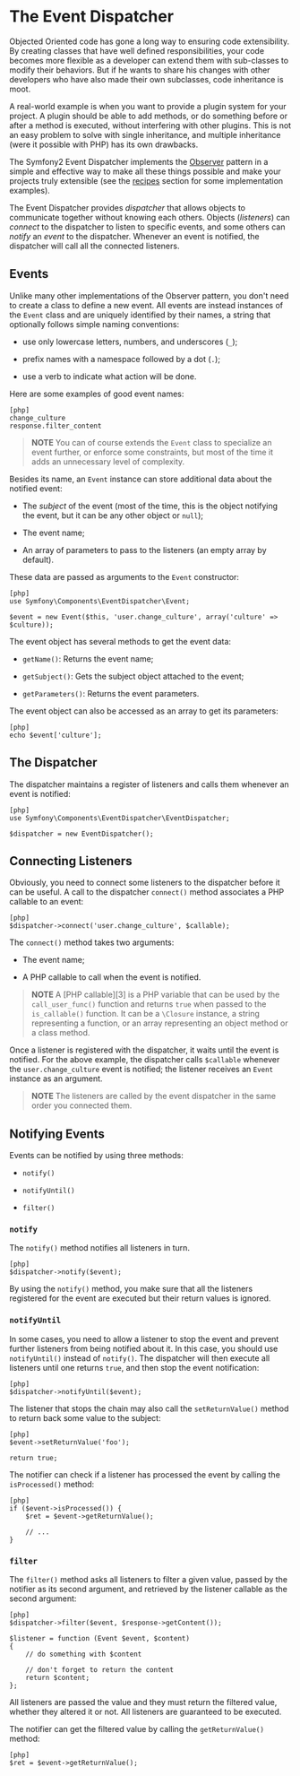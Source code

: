 The Event Dispatcher
====================

Objected Oriented code has gone a long way to ensuring code extensibility. By
creating classes that have well defined responsibilities, your code becomes
more flexible as a developer can extend them with sub-classes to modify their
behaviors. But if he wants to share his changes with other developers who have
also made their own subclasses, code inheritance is moot.

A real-world example is when you want to provide a plugin system for your
project. A plugin should be able to add methods, or do something before or
after a method is executed, without interfering with other plugins. This is
not an easy problem to solve with single inheritance, and multiple inheritance
(were it possible with PHP) has its own drawbacks.

The Symfony2 Event Dispatcher implements the [Observer][1] pattern in a simple
and effective way to make all these things possible and make your projects
truly extensible (see the [recipes][2] section for some implementation
examples).

The Event Dispatcher provides *dispatcher* that allows objects to communicate
together without knowing each others. Objects (*listeners*) can *connect* to
the dispatcher to listen to specific events, and some others can *notify* an
*event* to the dispatcher. Whenever an event is notified, the dispatcher will
call all the connected listeners.

Events
------

Unlike many other implementations of the Observer pattern, you don't need to
create a class to define a new event. All events are instead instances of the
`Event` class and are uniquely identified by their names, a string that
optionally follows simple naming conventions:

  * use only lowercase letters, numbers, and underscores (`_`);

  * prefix names with a namespace followed by a dot (`.`);

  * use a verb to indicate what action will be done.

Here are some examples of good event names:

    [php]
    change_culture
    response.filter_content

>**NOTE**
>You can of course extends the `Event` class to specialize an event further, or
>enforce some constraints, but most of the time it adds an unnecessary level of
>complexity.

Besides its name, an `Event` instance can store additional data about the
notified event:

  * The *subject* of the event (most of the time, this is the object notifying
    the event, but it can be any other object or `null`);

  * The event name;

  * An array of parameters to pass to the listeners (an empty array by
    default).

These data are passed as arguments to the `Event` constructor:

    [php]
    use Symfony\Components\EventDispatcher\Event;

    $event = new Event($this, 'user.change_culture', array('culture' => $culture));

The event object has several methods to get the event data:

  * `getName()`: Returns the event name;

  * `getSubject()`: Gets the subject object attached to the event;

  * `getParameters()`: Returns the event parameters.

The event object can also be accessed as an array to get its
parameters:

    [php]
    echo $event['culture'];

The Dispatcher
--------------

The dispatcher maintains a register of listeners and calls them whenever an
event is notified:

    [php]
    use Symfony\Components\EventDispatcher\EventDispatcher;

    $dispatcher = new EventDispatcher();

Connecting Listeners
--------------------

Obviously, you need to connect some listeners to the dispatcher before it can
be useful. A call to the dispatcher `connect()` method associates a PHP
callable to an event:

    [php]
    $dispatcher->connect('user.change_culture', $callable);

The `connect()` method takes two arguments:

  * The event name;

  * A PHP callable to call when the event is notified.

>**NOTE**
>A [PHP callable][3] is a PHP variable that can be used by the
>`call_user_func()` function and returns `true` when passed to the
>`is_callable()` function. It can be a `\Closure` instance, a string
>representing a function, or an array representing an object method or a class
>method.

Once a listener is registered with the dispatcher, it waits until the event is
notified. For the above example, the dispatcher calls `$callable` whenever the
`user.change_culture` event is notified; the listener receives an `Event`
instance as an argument.

>**NOTE**
>The listeners are called by the event dispatcher in the same order you
>connected them.

Notifying Events
----------------

Events can be notified by using three methods:

 * `notify()`

 * `notifyUntil()`

 * `filter()`

### `notify`

The `notify()` method notifies all listeners in turn.

    [php]
    $dispatcher->notify($event);

By using the `notify()` method, you make sure that all the listeners
registered for the event are executed but their return values is ignored.

### `notifyUntil`

In some cases, you need to allow a listener to stop the event and prevent
further listeners from being notified about it. In this case, you should use
`notifyUntil()` instead of `notify()`. The dispatcher will then execute all
listeners until one returns `true`, and then stop the event notification:

    [php]
    $dispatcher->notifyUntil($event);

The listener that stops the chain may also call the `setReturnValue()` method
to return back some value to the subject:

    [php]
    $event->setReturnValue('foo');

    return true;

The notifier can check if a listener has processed the event by calling the
`isProcessed()` method:

    [php]
    if ($event->isProcessed()) {
        $ret = $event->getReturnValue();

        // ...
    }

### `filter`

The `filter()` method asks all listeners to filter a given value, passed by
the notifier as its second argument, and retrieved by the listener callable as
the second argument:

    [php]
    $dispatcher->filter($event, $response->getContent());

    $listener = function (Event $event, $content)
    {
        // do something with $content

        // don't forget to return the content
        return $content;
    };

All listeners are passed the value and they must return the filtered value,
whether they altered it or not. All listeners are guaranteed to be executed.

The notifier can get the filtered value by calling the `getReturnValue()`
method:

    [php]
    $ret = $event->getReturnValue();

[1]: http://en.wikipedia.org/wiki/Observer_pattern
[1]: http://www.symfony-reloaded.org/guides/Event-Dispatcher/Recipes
[2]: http://www.php.net/manual/en/function.is-callable.php
